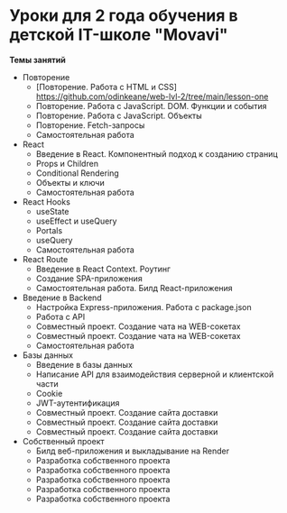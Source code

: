 # Уроки для 2 года обучения в детской IT-школе "Movavi"

**Темы занятий**
- Повторение
  - [Повторение. Работа с HTML и CSS] https://github.com/odinkeane/web-lvl-2/tree/main/lesson-one
  - Повторение. Работа с JavaScript. DOM. Функции и события
  - Повторение. Работа с JavaScript. Объекты
  - Повторение. Fetch-запросы
  - Самостоятельная работа
- React
  - Введение в React. Компонентный подход к созданию страниц
  - Props и Children
  - Conditional Rendering
  - Объекты и ключи
  - Самостоятельная работа
- React Hooks
  - useState
  - useEffect и useQuery
  - Portals
  - useQuery
  - Самостоятельная работа
- React Route
  - Введение в React Context. Роутинг
  - Создание SPA-приложения
  - Самостоятельная работа. Билд React-приложения
- Введение в Backend
  - Настройка Express-приложения. Работа с package.json
  - Работа с API
  - Совместный проект. Создание чата на WEB-сокетах
  - Совместный проект. Создание чата на WEB-сокетах
  - Самостоятельная работа
- Базы данных
  - Введение в базы данных
  - Написание API для взаимодействия серверной и клиентской части
  - Cookie
  - JWT-аутентификация
  - Совместный проект. Создание сайта доставки
  - Совместный проект. Создание сайта доставки
  - Совместный проект. Создание сайта доставки
- Собственный проект
  - Билд веб-приложения и выкладывание на Render
  - Разработка собственного проекта
  - Разработка собственного проекта
  - Разработка собственного проекта
  - Разработка собственного проекта
  - Разработка собственного проекта
